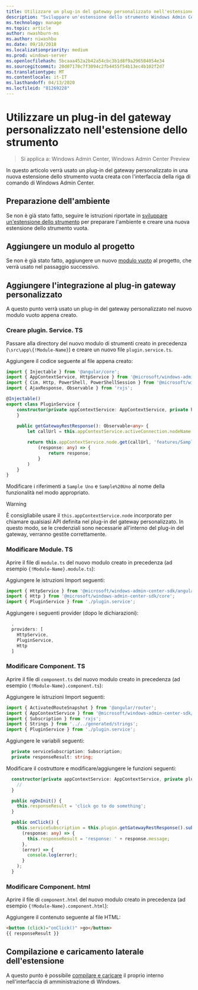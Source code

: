 ```yaml
---
title: Utilizzare un plug-in del gateway personalizzato nell'estensione dello strumento
description: "Sviluppare un'estensione dello strumento Windows Admin Center SDK (Project Honolulu): usare un plug-in del gateway personalizzato nell'estensione dello strumento"
ms.technology: manage
ms.topic: article
author: nwashburn-ms
ms.author: niwashbu
ms.date: 09/18/2018
ms.localizationpriority: medium
ms.prod: windows-server
ms.openlocfilehash: 5bcaaa452a2b42a54cbc3b1d8f9a296504054e34
ms.sourcegitcommit: 20d07170c7f3094c2fb4455f54b13ec4b102f2d7
ms.translationtype: MT
ms.contentlocale: it-IT
ms.lasthandoff: 04/13/2020
ms.locfileid: "81269228"
---
```

# <a name="use-a-custom-gateway-plugin-in-your-tool-extension"></a>Utilizzare un plug-in del gateway personalizzato nell'estensione dello strumento

>Si applica a: Windows Admin Center, Windows Admin Center Preview

In questo articolo verrà usato un plug-in del gateway personalizzato in una nuova estensione dello strumento vuota creata con l'interfaccia della riga di comando di Windows Admin Center.

## <a name="prepare-your-environment"></a>Preparazione dell'ambiente ##

Se non è già stato fatto, seguire le istruzioni riportate in [sviluppare un'estensione dello strumento](../develop-tool.md) per preparare l'ambiente e creare una nuova estensione dello strumento vuota.

## <a name="add-a-module-to-your-project"></a>Aggiungere un modulo al progetto ##

Se non è già stato fatto, aggiungere un nuovo [modulo vuoto](add-module.md) al progetto, che verrà usato nel passaggio successivo.  

## <a name="add-integration-to-custom-gateway-plugin"></a>Aggiungere l'integrazione al plug-in gateway personalizzato ##

A questo punto verrà usato un plug-in del gateway personalizzato nel nuovo modulo vuoto appena creato.

### <a name="create-pluginservicets"></a>Creare plugin. Service. TS

Passare alla directory del nuovo modulo di strumenti creato in precedenza (```\src\app\{!Module-Name}```) e creare un nuovo file ```plugin.service.ts```.

Aggiungere il codice seguente al file appena creato:
``` ts
import { Injectable } from '@angular/core';
import { AppContextService, HttpService } from '@microsoft/windows-admin-center-sdk/angular';
import { Cim, Http, PowerShell, PowerShellSession } from '@microsoft/windows-admin-center-sdk/core';
import { AjaxResponse, Observable } from 'rxjs';

@Injectable()
export class PluginService {
    constructor(private appContextService: AppContextService, private http: Http) {
    }
    
    public getGatewayRestResponse(): Observable<any> {
        let callUrl = this.appContextService.activeConnection.nodeName;

        return this.appContextService.node.get(callUrl, 'features/Sample%20Uno').map(
            (response: any) => {
                return response;
            }
        )
    }
}
```

Modificare i riferimenti a ```Sample Uno``` e ```Sample%20Uno``` al nome della funzionalità nel modo appropriato.

> [!WARNING]
> È consigliabile usare il ```this.appContextService.node``` incorporato per chiamare qualsiasi API definita nel plug-in del gateway personalizzato. In questo modo, se le credenziali sono necessarie all'interno del plug-in del gateway, verranno gestite correttamente.

### <a name="modify-modulets"></a>Modificare Module. TS

Aprire il file di ```module.ts``` del nuovo modulo creato in precedenza (ad esempio ```{!Module-Name}.module.ts```):

Aggiungere le istruzioni Import seguenti:

``` ts
import { HttpService } from '@microsoft/windows-admin-center-sdk/angular';
import { Http } from '@microsoft/windows-admin-center-sdk/core';
import { PluginService } from './plugin.service';
```

Aggiungere i seguenti provider (dopo le dichiarazioni):

``` ts
  ,
  providers: [
    HttpService,
    PluginService,
    Http
  ]
```

### <a name="modify-componentts"></a>Modificare Component. TS

Aprire il file di ```component.ts``` del nuovo modulo creato in precedenza (ad esempio ```{!Module-Name}.component.ts```):

Aggiungere le istruzioni Import seguenti:

``` ts
import { ActivatedRouteSnapshot } from '@angular/router';
import { AppContextService } from '@microsoft/windows-admin-center-sdk/angular';
import { Subscription } from 'rxjs';
import { Strings } from '../../generated/strings';
import { PluginService } from './plugin.service';
```

Aggiungere le variabili seguenti:

``` ts
  private serviceSubscription: Subscription;
  private responseResult: string;
```

Modificare il costruttore e modificare/aggiungere le funzioni seguenti:

``` ts
  constructor(private appContextService: AppContextService, private plugin: PluginService) {
    //
  }

  public ngOnInit() {
    this.responseResult = 'click go to do something';
  }

  public onClick() {
    this.serviceSubscription = this.plugin.getGatewayRestResponse().subscribe(
      (response: any) => {
        this.responseResult = 'response: ' + response.message;
      },
      (error) => {
        console.log(error);
      }
    );
  }
```

### <a name="modify-componenthtml"></a>Modificare Component. html ###

Aprire il file di ```component.html``` del nuovo modulo creato in precedenza (ad esempio ```{!Module-Name}.component.html```):

Aggiungere il contenuto seguente al file HTML:
``` html
<button (click)="onClick()" >go</button>
{{ responseResult }}
```

## <a name="build-and-side-load-your-extension"></a>Compilazione e caricamento laterale dell'estensione

A questo punto è possibile [compilare e caricare](../develop-tool.md#build-and-side-load-your-extension) il proprio interno nell'interfaccia di amministrazione di Windows.
